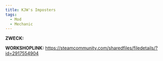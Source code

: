 ```yaml
---
title: KJW's Imposters
tags:
  - Mod
  - Mechanic
---
```

**ZWECK:** 

**WORKSHOPLINK:** https://steamcommunity.com/sharedfiles/filedetails/?id=2917554904
 <script src="https://www.steamwidgets.net/api/resource/query?type=js&module=workshop&version=v1"></script>
<steam-workshop itemid="2917554904"></steam-workshop>